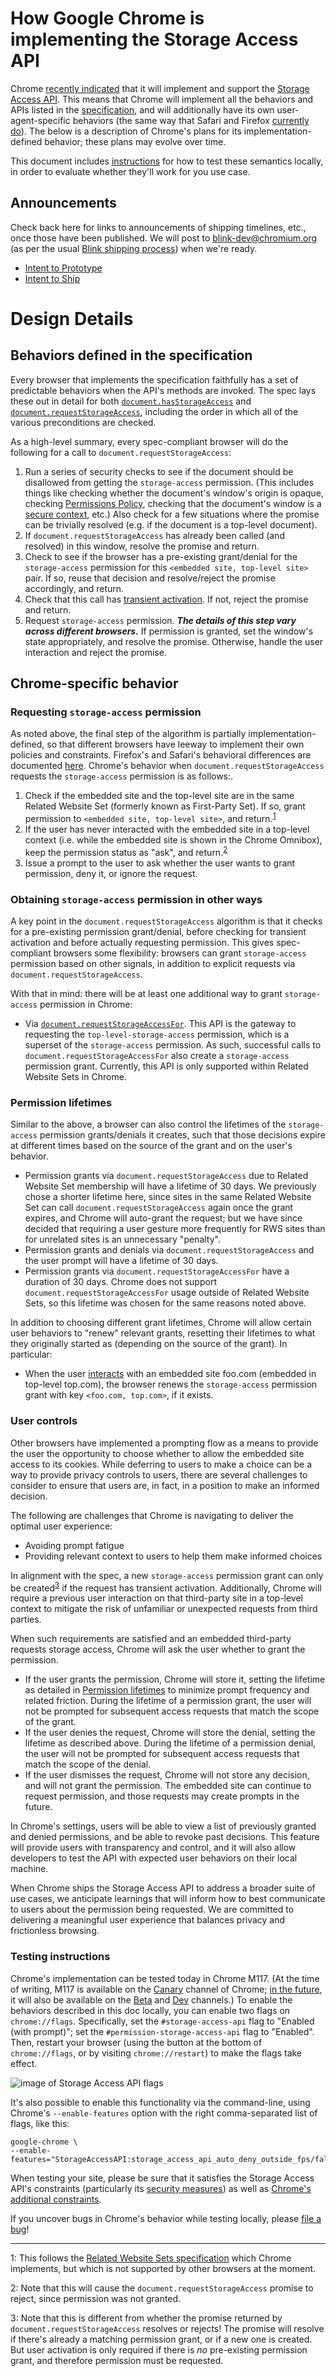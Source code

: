 # How Google Chrome is implementing the Storage Access API

Chrome [recently indicated](https://github.com/privacycg/storage-access/pull/165) that it will implement and support the [Storage Access API](https://github.com/privacycg/storage-access). This means that Chrome will implement all the behaviors and APIs listed in the [specification](https://privacycg.github.io/storage-access/), and will additionally have its own user-agent-specific behaviors (the same way that Safari and Firefox [currently do](https://developer.mozilla.org/en-US/docs/Web/API/Storage_Access_API#safari_implementation_differences)). The below is a description of Chrome's plans for its implementation-defined behavior; these plans may evolve over time.

This document includes [instructions](#testing-instructions) for how to test these semantics locally, in order to evaluate whether they'll work for you use case.

## Announcements

Check back here for links to announcements of shipping timelines, etc., once those have been published. We will post to [blink-dev@chromium.org](https://groups.google.com/u/1/a/chromium.org/g/blink-dev) (as per the usual [Blink shipping process](https://blog.chromium.org/2019/11/intent-to-explain-demystifying-blink.html)) when we're ready.

* [Intent to Prototype](https://groups.google.com/u/1/a/chromium.org/g/blink-dev/c/zt-nqGpURNY)
* [Intent to Ship](https://groups.google.com/u/1/a/chromium.org/g/blink-dev/c/JHf7CWXDZUc)

# Design Details
## Behaviors defined in the specification

Every browser that implements the specification faithfully has a set of predictable behaviors when the API's methods are invoked. The spec lays these out in detail for both [`document.hasStorageAccess`](https://privacycg.github.io/storage-access/#dom-document-hasstorageaccess) and [`document.requestStorageAccess`](https://privacycg.github.io/storage-access/#dom-document-requeststorageaccess), including the order in which all of the various preconditions are checked.

As a high-level summary, every spec-compliant browser will do the following for a call to `document.requestStorageAccess`:
1. Run a series of security checks to see if the document should be disallowed from getting the `storage-access` permission. (This includes things like checking whether the document's window's origin is opaque, checking [Permissions Policy](https://developer.mozilla.org/en-US/docs/Web/HTTP/Permissions_Policy), checking that the document's window is a [secure context](https://html.spec.whatwg.org/multipage/webappapis.html#secure-context), etc.) Also check for a few situations where the promise can be trivially resolved (e.g. if the document is a top-level document).
1. If `document.requestStorageAccess` has already been called (and resolved) in this window, resolve the promise and return.
1. Check to see if the browser has a pre-existing grant/denial for the `storage-access` permission for this `<embedded site, top-level site>` pair. If so, reuse that decision and resolve/reject the promise accordingly, and return.
1. Check that this call has [transient activation](https://developer.mozilla.org/en-US/docs/Glossary/Transient_activation).  If not, reject the promise and return.
1. Request `storage-access` permission. **_The details of this step vary across different browsers._** If permission is granted, set the window's state appropriately, and resolve the promise. Otherwise, handle the user interaction and reject the promise.

## Chrome-specific behavior

### Requesting `storage-access` permission

As noted above, the final step of the algorithm is partially implementation-defined, so that different browsers have leeway to implement their own policies and constraints. Firefox's and Safari's behavioral differences are documented [here](https://developer.mozilla.org/en-US/docs/Web/API/Storage_Access_API#safari_implementation_differences). Chrome's behavior when `document.requestStorageAccess` requests the `storage-access` permission is as follows:.

1. Check if the embedded site and the top-level site are in the same Related Website Set (formerly known as First-Party Set). If so, grant permission to `<embedded site, top-level site>`, and return.<sup>[1](#footnote1)</sup>
1. If the user has never interacted with the embedded site in a top-level context (i.e. while the embedded site is shown in the Chrome Omnibox), keep the permission status as "ask", and return.<sup>[2](#footnote2)</sup>
1. Issue a prompt to the user to ask whether the user wants to grant permission, deny it, or ignore the request.

### Obtaining `storage-access` permission in other ways

A key point in the `document.requestStorageAccess` algorithm is that it checks for a pre-existing permission grant/denial, before checking for transient activation and before actually requesting permission. This gives spec-compliant browsers some flexibility: browsers can grant `storage-access` permission based on other signals, in addition to explicit requests via `document.requestStorageAccess`.

With that in mind: there will be at least one additional way to grant `storage-access` permission in Chrome:

* Via [`document.requestStorageAccessFor`](https://github.com/privacycg/requestStorageAccessFor). This API is the gateway to requesting the `top-level-storage-access` permission, which is a superset of the `storage-access` permission. As such, successful calls to `document.requestStorageAccessFor` also create a `storage-access` permission grant. Currently, this API is only supported within Related Website Sets in Chrome.

### Permission lifetimes

Similar to the above, a browser can also control the lifetimes of the `storage-access` permission grants/denials it creates, such that those decisions expire at different times based on the source of the grant and on the user's behavior.

* Permission grants via `document.requestStorageAccess` due to Related Website Set membership will have a lifetime of 30 days. We previously chose a shorter lifetime here, since sites in the same Related Website Set can call `document.requestStorageAccess` again once the grant expires, and Chrome will auto-grant the request; but we have since decided that requiring a user gesture more frequently for RWS sites than for unrelated sites is an unnecessary "penalty".
* Permission grants and denials via `document.requestStorageAccess` and the user prompt will have a lifetime of 30 days.
* Permission grants via `document.requestStorageAccessFor` have a duration of 30 days. Chrome does not support `document.requestStorageAccessFor` usage outside of Related Website Sets, so this lifetime was chosen for the same reasons noted above.

In addition to choosing different grant lifetimes, Chrome will allow certain user behaviors to "renew" relevant grants, resetting their lifetimes to what they originally started as (depending on the source of the grant). In particular:

* When the user [interacts](https://html.spec.whatwg.org/multipage/interaction.html#user-activation-data-model) with an embedded site foo.com (embedded in top-level top.com), the browser renews the `storage-access` permission grant with key `<foo.com, top.com>`, if it exists.

### User controls

Other browsers have implemented a prompting flow as a means to provide the user the opportunity to choose whether to allow the embedded site access to its cookies. While deferring to users to make a choice can be a way to provide privacy controls to users, there are several challenges to consider to ensure that users are, in fact, in a position to make an informed decision.

The following are challenges that Chrome is navigating to deliver the optimal user experience: 
* Avoiding prompt fatigue
* Providing relevant context to users to help them make informed choices

In alignment with the spec, a new `storage-access` permission grant can only be created<sup>[3](#footnote3)</sup> if the request has transient activation. Additionally, Chrome will require a previous user interaction on that third-party site in a top-level context to mitigate the risk of unfamiliar or unexpected requests from third parties.

When such requirements are satisfied and an embedded third-party requests storage access, Chrome will ask the user whether to grant the permission. 
* If the user grants the permission, Chrome will store it, setting the lifetime as detailed in [Permission lifetimes](#permission-lifetimes) to minimize prompt frequency and related friction. During the lifetime of a permission grant, the user will not be prompted for subsequent access requests that match the scope of the grant.
* If the user denies the request, Chrome will store the denial, setting the lifetime as described above. During the lifetime of a permission denial, the user will not be prompted for subsequent access requests that match the scope of the denial.
* If the user dismisses the request, Chrome will not store any decision, and will not grant the permission. The embedded site can continue to request permission, and those requests may create prompts in the future.

In Chrome's settings, users will be able to view a list of previously granted and denied permissions, and be able to revoke past decisions. This feature will provide users with transparency and control, and it will also allow developers to test the API with expected user behaviors on their local machine.

When Chrome ships the Storage Access API to address a broader suite of use cases, we anticipate learnings that will inform how to best communicate to users about the permission being requested. We are committed to delivering a meaningful user experience that balances privacy and frictionless browsing.

### Testing instructions

Chrome's implementation can be tested today in Chrome M117. (At the time of writing, M117 is available on the [Canary](https://www.google.com/chrome/canary/) channel of Chrome; [in the future](https://chromiumdash.appspot.com/schedule), it will also be available on the [Beta](https://www.google.com/chrome/beta/) and [Dev](https://www.google.com/chrome/dev/) channels.) To enable the behaviors described in this doc locally, you can enable two flags on `chrome://flags`. Specifically, set the `#storage-access-api` flag to "Enabled (with prompt)"; set the `#permission-storage-access-api` flag to "Enabled". Then, restart your browser (using the button at the bottom of `chrome://flags`, or by visiting `chrome://restart`) to make the flags take effect.

![image of Storage Access API flags](./images/flags.png)

It's also possible to enable this functionality via the command-line, using Chrome's `--enable-features` option with the right comma-separated list of flags, like this:

```
google-chrome \
--enable-features="StorageAccessAPI:storage_access_api_auto_deny_outside_fps/false,PermissionStorageAccessAPI"
```

When testing your site, please be sure that it satisfies the Storage Access API's constraints (particularly its [security measures](https://developer.mozilla.org/en-US/docs/Web/API/Storage_Access_API#security_measures)) as well as [Chrome's additional constraints](#requesting-storage-access-permission).

If you uncover bugs in Chrome's behavior while testing locally, please [file a bug](https://bugs.chromium.org/p/chromium/issues/entry?components=Blink%3EStorageAccessAPI)!

----

<a name="footnote1">1</a>: This follows the [Related Website Sets specification](https://wicg.github.io/first-party-sets/#storage-access-integration) which Chrome implements, but which is not supported by other browsers at the moment.

<a name="footnote2">2</a>: Note that this will cause the `document.requestStorageAccess` promise to reject, since permission was not granted.

<a name="footnote3">3</a>: Note that this is different from whether the promise returned by `document.requestStorageAccess` resolves or rejects! The promise will resolve if there's already a matching permission grant, or if a new one is created. But user activation is only required if there is _no_ pre-existing permission grant, and therefore permission must be requested.
